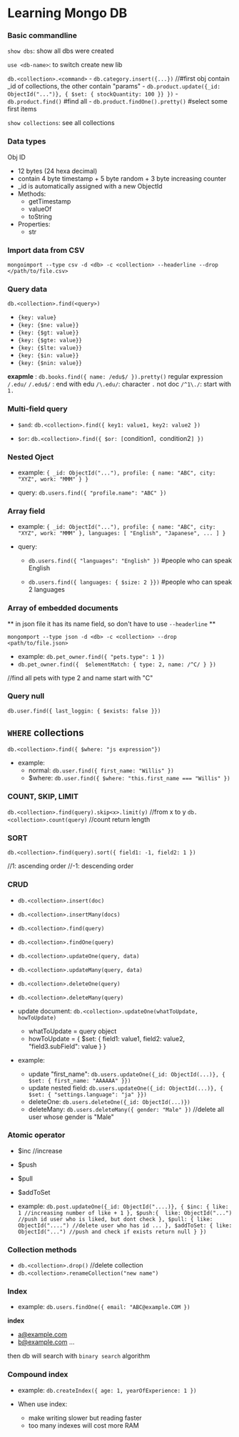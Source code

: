 # Learning Mongo DB


### Basic commandline

`show dbs`: show all dbs were created

`use <db-name>`: to switch create new lib

`db.<collection>.<command>`
    - `db.category.insert({...})`
    //#first obj contain _id of collections, the other contain "params"
    - `db.product.update({_id: ObjectId("...")}, { $set: { stockQuantity: 100 }} })`
    - `db.product.find()` #find all
    - `db.product.findOne().pretty()` #select some first items

`show collections`: see all collections


### Data types
Obj ID
- 12 bytes (24 hexa decimal)
- contain 4 byte timestamp + 5 byte random + 3 byte increasing counter
- _id is automatically assigned with a new ObjectId
- Methods:
    + getTimestamp
    + valueOf
    + toString
- Properties:
    + str

### Import data from CSV
`mongoimport --type csv -d <db> -c <collection> --headerline --drop </path/to/file.csv>`

### Query data
`db.<collection>.find(<query>)`
- `{key: value}`
- `{key: {$ne: value}}`
- `{key: {$gt: value}}`
- `{key: {$gte: value}}`
- `{key: {$lte: value}}`
- `{key: {$in: value}}`
- `{key: {$nin: value}}`

**exapmle** : `db.books.find({ name: /edu$/ }).pretty()`
regular expression `/.edu/`
`/.edu$/` : end with edu
`/\.edu/`: character `.` not doc
`/^1\./`: start with `1.`

### Multi-field query
- `$and`: `db.<collection>.find({
    key1: value1,
    key2: value2
})`

- `$or`: `db.<collection>.find({
    $or: [`condition1`, `condition2`]
})`

### Nested Oject
- example:
`{
    _id: ObjectId("..."),
    profile: {
        name: "ABC",
        city: "XYZ",
        work: "MMM"
    }
}`

- query: `db.users.find({
    "profile.name": "ABC"
})`

### Array field
- example: 
`{
    _id: ObjectId("..."),
    profile: {
        name: "ABC",
        city: "XYZ",
        work: "MMM"
    },
    languages: [
        "English",
        "Japanese",
        ...
    ]
}`

- query:
    + `db.users.find({
        "languages": "English"
    })` #people who can speak English
    
    + `db.users.find({ languages: { $size: 2 }})` #people who can speak 2 languages

### Array of embedded documents
** in json file it has its name field, so don't have to use `--headerline` **

`mongomport --type json -d <db> -c <collection> --drop <path/to/file.json>`

- example: `db.pet_owner.find({ "pets.type": 1 })`
- `db.pet_owner.find({ 
    $elementMatch: { type: 2, name: /^C/ }
})`

//find all pets with type 2 and name start with "C"

### Query null
`db.user.find({ last_loggin: { $exists: false }})`

## `WHERE` collections
`db.<collection>.find({ $where: "js expression"})`

- example:
    + normal: `db.user.find({ first_name: "Willis" })`
    + $where: `db.user.find({ $where: "this.first_name === "Willis" })`


### COUNT, SKIP, LIMIT
`db.<collection>.find(query).skip<x>.limit(y)` //from x to y
`db.<collection>.count(query)` //count return length

### SORT
`db.<collection>.find(query).sort({
    field1: -1,
    field2: 1
})`

//1: ascending order
//-1: descending order


### CRUD
- `db.<collection>.insert(doc)`
- `db.<collection>.insertMany(docs)`
- `db.<collection>.find(query)`
- `db.<collection>.findOne(query)`
- `db.<collection>.updateOne(query, data)`
- `db.<collection>.updateMany(query, data)`
- `db.<collection>.deleteOne(query)`
- `db.<collection>.deleteMany(query)`

- update document: `db.<collection>.updateOne(whatToUpdate, howToUpdate)`
    + whatToUpdate = query object
    + howToUpdate = {
        $set: {
            field1: value1,
            field2: value2,
            "field3.subField": value
        }
    }
- example: 
    + update "first_name": `db.users.updateOne({_id: ObjectId(...)}, { $set: { first_name: "AAAAAA" }})`
    + update nested field: `db.users.updateOne({_id: ObjectId(...)}, { $set: { "settings.language": "ja" }})`
    + deleteOne: `db.users.deleteOne({_id: ObjectId(...)})`
    + deleteMany: `db.users.deleteMany({ gender: "Male" })` //delete all user whose gender is  "Male"

### Atomic operator
- $inc //increase
- $push 
- $pull
- $addToSet

- example: 
`
    db.post.updateOne({_id: ObjectId("....)}, {
        $inc: {
            like: 1 //increasing number of like + 1
        },
        $push:{ 
            like: ObjectId("...") //push id user who is liked, but dont check
        },
        $pull: {
            like: ObjectId("....") //delete user who has id ...
        },
        $addToSet: {
            like: ObjectId("...") //push and check if exists return null
        }
    })
`

### Collection methods
- `db.<collection>.drop()` //delete collection
- `db.<collection>.renameCollection("new name")`

### Index
- example: `db.users.findOne({ email: "ABC@example.COM })`

**index**
- a@example.com
- b@example.com
...

then db will search with `binary search` algorithm

### Compound index
- example: `db.createIndex({ age: 1, yearOfExperience: 1 })`

- When use index: 
    + make writing slower but reading faster
    + too many indexes will cost more RAM